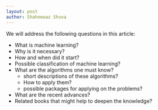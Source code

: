 ```yaml
---
layout: post
author: Shahnewaz Shuva
---
```


We will address the following questions in this article:
- What is machine learning?
- Why is it necessary?
- How and when did it start?
- Possible classification of machine learning?
- What are the algorithms one must know?
  - short descriptions of these algorithms?
  - How to apply them?
  - possible packages for applying on the problems?
- What are the recent advances?
- Related books that might help to deepen the knowledge?
